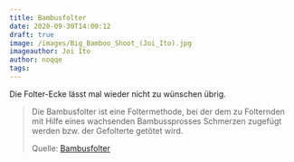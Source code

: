 ```yaml
---
title: Bambusfolter
date: 2020-09-30T14:00:12
draft: true
image: /images/Big_Bamboo_Shoot_(Joi_Ito).jpg
imageauthor: Joi Ito
author: noqqe
tags:
---
```


Die Folter-Ecke lässt mal wieder nicht zu wünschen übrig.

> Die Bambusfolter ist eine Foltermethode, bei der dem zu Folternden mit Hilfe
> eines wachsenden Bambussprosses Schmerzen zugefügt werden bzw. der Gefolterte
> getötet wird.
>
> Quelle: [Bambusfolter](https://de.wikipedia.org/wiki/Bambusfolter)
